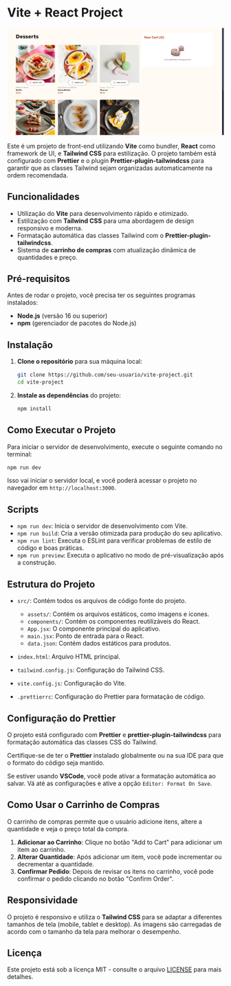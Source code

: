 # Vite + React Project

![Texto Alternativo](./src/assets/images/imgpage.png)

Este é um projeto de front-end utilizando **Vite** como bundler, **React** como framework de UI, e **Tailwind CSS** para estilização. O projeto também está configurado com **Prettier** e o plugin **Prettier-plugin-tailwindcss** para garantir que as classes Tailwind sejam organizadas automaticamente na ordem recomendada.

## Funcionalidades

- Utilização do **Vite** para desenvolvimento rápido e otimizado.
- Estilização com **Tailwind CSS** para uma abordagem de design responsivo e moderna.
- Formatação automática das classes Tailwind com o **Prettier-plugin-tailwindcss**.
- Sistema de **carrinho de compras** com atualização dinâmica de quantidades e preço.

## Pré-requisitos

Antes de rodar o projeto, você precisa ter os seguintes programas instalados:

- **Node.js** (versão 16 ou superior)
- **npm** (gerenciador de pacotes do Node.js)

## Instalação

1. **Clone o repositório** para sua máquina local:

   ```bash
   git clone https://github.com/seu-usuario/vite-project.git
   cd vite-project
   ```

2. **Instale as dependências** do projeto:

   ```bash
   npm install
   ```

## Como Executar o Projeto

Para iniciar o servidor de desenvolvimento, execute o seguinte comando no terminal:

```bash
npm run dev
```

Isso vai iniciar o servidor local, e você poderá acessar o projeto no navegador em `http://localhost:3000`.

## Scripts

- `npm run dev`: Inicia o servidor de desenvolvimento com Vite.
- `npm run build`: Cria a versão otimizada para produção do seu aplicativo.
- `npm run lint`: Executa o ESLint para verificar problemas de estilo de código e boas práticas.
- `npm run preview`: Executa o aplicativo no modo de pré-visualização após a construção.

## Estrutura do Projeto

- `src/`: Contém todos os arquivos de código fonte do projeto.
  - `assets/`: Contém os arquivos estáticos, como imagens e ícones.
  - `components/`: Contém os componentes reutilizáveis do React.
  - `App.jsx`: O componente principal do aplicativo.
  - `main.jsx`: Ponto de entrada para o React.
  - `data.json`: Contém dados estáticos para produtos.
- `index.html`: Arquivo HTML principal.

- `tailwind.config.js`: Configuração do Tailwind CSS.

- `vite.config.js`: Configuração do Vite.

- `.prettierrc`: Configuração do Prettier para formatação de código.

## Configuração do Prettier

O projeto está configurado com **Prettier** e **prettier-plugin-tailwindcss** para formatação automática das classes CSS do Tailwind.

Certifique-se de ter o **Prettier** instalado globalmente ou na sua IDE para que o formato do código seja mantido.

Se estiver usando **VSCode**, você pode ativar a formatação automática ao salvar. Vá até as configurações e ative a opção `Editor: Format On Save`.

## Como Usar o Carrinho de Compras

O carrinho de compras permite que o usuário adicione itens, altere a quantidade e veja o preço total da compra.

1. **Adicionar ao Carrinho**: Clique no botão "Add to Cart" para adicionar um item ao carrinho.
2. **Alterar Quantidade**: Após adicionar um item, você pode incrementar ou decrementar a quantidade.
3. **Confirmar Pedido**: Depois de revisar os itens no carrinho, você pode confirmar o pedido clicando no botão "Confirm Order".

## Responsividade

O projeto é responsivo e utiliza o **Tailwind CSS** para se adaptar a diferentes tamanhos de tela (mobile, tablet e desktop). As imagens são carregadas de acordo com o tamanho da tela para melhorar o desempenho.

## Licença

Este projeto está sob a licença MIT - consulte o arquivo [LICENSE](LICENSE) para mais detalhes.
